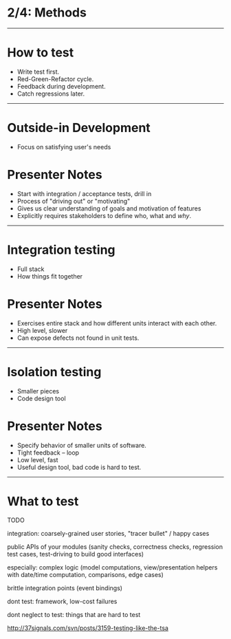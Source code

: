 # 2/4: Methods

---

# How to test

* Write test first.
* Red-Green-Refactor cycle.
* Feedback during development.
* Catch regressions later.

---

# Outside-in Development

* Focus on satisfying user's needs

# Presenter Notes

* Start with integration / acceptance tests, drill in
* Process of "driving out" or "motivating"
* Gives us clear understanding of goals and motivation of features
* Explicitly requires stakeholders to define who, what and *why*.

---

# Integration testing

* Full stack
* How things fit together

# Presenter Notes

* Exercises entire stack and how different units interact with each other.
* High level, slower
* Can expose defects not found in unit tests.

---

# Isolation testing

* Smaller pieces
* Code design tool

# Presenter Notes

* Specify behavior of smaller units of software.
* Tight feedback &ndash; loop
* Low level, fast
* Useful design tool, bad code is hard to test.

---

# What to test

TODO

integration: coarsely-grained user stories, "tracer bullet" / happy cases

public APIs of your modules (sanity checks, correctness checks, regression test cases, test-driving to build good interfaces)

especially: complex logic (model computations, view/presentation helpers with date/time computation, comparisons, edge cases)

brittle integration points (event bindings)

dont test: framework, low-cost failures

dont neglect to test: things that are hard to test

http://37signals.com/svn/posts/3159-testing-like-the-tsa

